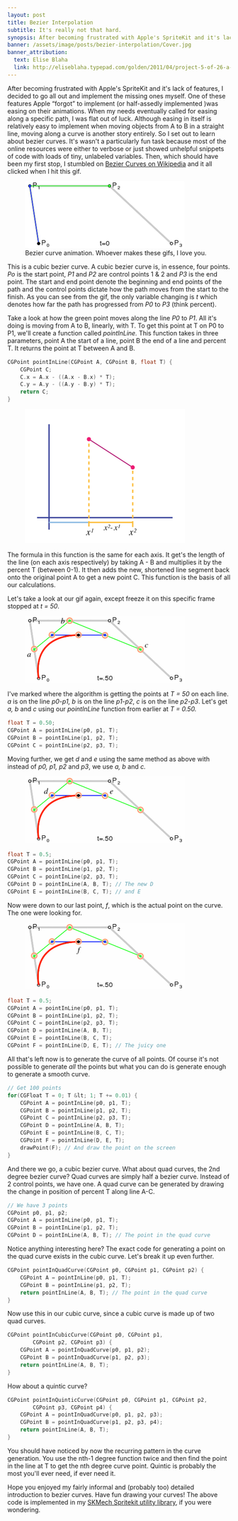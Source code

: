 ```yaml
---
layout: post
title: Bezier Interpolation
subtitle: It's really not that hard.
synopsis: After becoming frustrated with Apple's SpriteKit and it's lack of features, I decided to go all out and implement the missing features myself. Of these features, the most fun was overly complicated bezier interpolation.
banner: /assets/image/posts/bezier-interpolation/Cover.jpg
banner_attribution: 
  text: Elise Blaha
  link: http://eliseblaha.typepad.com/golden/2011/04/project-5-of-26-a-decorative-ampersand.html
---
```



<p>After becoming frustrated with Apple's SpriteKit and it's lack of features, I decided to go all out and implement the missing ones myself. One of these features Apple “forgot” to implement (or half-assedly implemented )was easing on their animations. When my needs eventually called for easing along a specific path, I was flat out of luck. Although easing in itself is relatively easy to implement when moving objects from A to B in a straight line, moving along a curve is another story entirely. So I set out to learn about bezier curves. It's wasn't a particularly fun task because most of the online resources were either to verbose or just showed unhelpful snippets of code with loads of tiny, unlabeled variables. Then, which should have been my first stop, I stumbled on <a target="_blank" href="http://en.wikipedia.org/wiki/B%C3%A9zier_curve" rel="nofollow">Bezier Curves on Wikipedia</a> and it all clicked when I hit this gif.</p>

<figure class="small">
    <img src="/assets/image/posts/bezier-interpolation/1*RdNctOG0RlAfzvrAez2rVQ.gif">
    <figcaption>Bezier curve animation. Whoever makes these gifs, I love you.</figcaption>
</figure>

<p>This is a cubic bezier curve. A cubic bezier curve is, in essence, four points. <em>Po </em>is the start point, <em>P1</em> and <em>P2</em> are control points 1 &amp; 2 and <em>P3</em> is the end point. The start and end point denote the beginning and end points of the path and the control points dictate how the path moves from the start to the finish. As you can see from the gif, the only variable changing is <em>t</em> which denotes how far the path has progressed from <em>P0</em> to <em>P3</em> (think percent).</p>
<p>Take a look at how the green point moves along the line <em>P0</em> to <em>P1</em>. All it's doing is moving from A to B, linearly, with T. To get this point at T on P0 to P1, we'll create a function called <em>pointInLine. </em>This function takes in three parameters, point A the start of a line, point B the end of a line and percent T. It returns the point at T between A and B.</p>

```c
CGPoint pointInLine(CGPoint A, CGPoint B, float T) {
    CGPoint C;
	C.x = A.x - ((A.x - B.x) * T);
	C.y = A.y - ((A.y - B.y) * T);
	return C;
}
```
<figure class="right">
    <img src="/assets/image/posts/bezier-interpolation/1*R2GfQ03RUHAaybNwnjJ-HQ.png">
</figure>
<p>The formula in this function is the same for each axis. It get's the length of the line (on each axis respectively) by taking A - B and multiplies it by the percent T (between 0-1). It then adds the new, shortened line segment back onto the original point A to get a new point C. This function is the basis of all our calculations.</p>

<p>Let's take a look at our gif again, except freeze it on this specific frame stopped at <em>t = 50</em>.</p>

<figure class="small">
    <img src="/assets/image/posts/bezier-interpolation/1*sjqkXkKxHcA7pCavwXgX2g.png">
</figure>

<p>I've marked where the algorithm is getting the points at <em>T = 50</em> on each line. <em>a </em>is on the line <em>p0-p1, b</em> is on the line <em>p1-p2</em>, <em>c</em> is on the line <em>p2-p3</em>. Let's get <em>a, b </em>and<em> c </em>using our <em>pointInLine</em> function from earlier at <em>T = 0.50.</em></p>

```c
float T = 0.50;
CGPoint A = pointInLine(p0, p1, T);
CGPoint B = pointInLine(p1, p2, T);
CGPoint C = pointInLine(p2, p3, T);
```
<p>Moving further, we get <em>d </em>and <em>e </em>using the same method as above with instead of <em>p0, p1, p2 </em>and<em> p3</em>, we use <em>a, b </em>and <em>c.</em></p>

<figure class="small">
    <img src="/assets/image/posts/bezier-interpolation/1*5qOylkuinPYCEMWWYgcPxQ.png">
</figure>

```c
float T = 0.5;
CGPoint A = pointInLine(p0, p1, T);
CGPoint B = pointInLine(p1, p2, T);
CGPoint C = pointInLine(p2, p3, T);
CGPoint D = pointInLine(A, B, T); // The new D
CGPoint E = pointInLine(B, C, T); // and E
```
<p>Now were down to our last point, <em>f</em>, which is the actual point on the curve. The one were looking for.</p>

<figure class="small">
    <img src="/assets/image/posts/bezier-interpolation/1*8Kkf6KiQtmtwMcRmll6lPA.png">
</figure>

```c
float T = 0.5;
CGPoint A = pointInLine(p0, p1, T);
CGPoint B = pointInLine(p1, p2, T);
CGPoint C = pointInLine(p2, p3, T);
CGPoint D = pointInLine(A, B, T);
CGPoint E = pointInLine(B, C, T);
CGPoint F = pointInLine(D, E, T); // The juicy one
```
<p>All that's left now is to generate the curve of all points. Of course it's not possible to generate <em>all</em> the points but what you can do is generate enough to generate a smooth curve.</p>

```c
// Get 100 points
for(CGFloat T = 0; T &lt; 1; T += 0.01) {
	CGPoint A = pointInLine(p0, p1, T);
	CGPoint B = pointInLine(p1, p2, T);
	CGPoint C = pointInLine(p2, p3, T);
	CGPoint D = pointInLine(A, B, T);
	CGPoint E = pointInLine(B, C, T);
	CGPoint F = pointInLine(D, E, T);
	drawPoint(F); // And draw the point on the screen
}
```
<p>And there we go, a cubic bezier curve. What about quad curves, the 2nd degree bezier curve? Quad curves are simply half a bezier curve. Instead of 2 control points, we have one. A quad curve can be generated by drawing the change in position of percent T along line A-C.</p>

```c
// We have 3 points
CGPoint p0, p1, p2;
CGPoint A = pointInLine(p0, p1, T);
CGPoint B = pointInLine(p1, p2, T);
CGPoint D = pointInLine(A, B, T); // The point in the quad curve
```
<p>Notice anything interesting here? The exact code for generating a point on the quad curve exists in the cubic curve. Let's break it up even further.</p>

```c
CGPoint pointInQuadCurve(CGPoint p0, CGPoint p1, CGPoint p2) {
	CGPoint A = pointInLine(p0, p1, T);
	CGPoint B = pointInLine(p1, p2, T);
	return pointInLine(A, B, T); // The point in the quad curve
}
```

<p>Now use this in our cubic curve, since a cubic curve is made up of two quad curves.</p>

```c
CGPoint pointInCubicCurve(CGPoint p0, CGPoint p1, 
	    CGPoint p2, CGPoint p3) {
	CGPoint A = pointInQuadCurve(p0, p1, p2);
	CGPoint B = pointInQuadCurve(p1, p2, p3);
	return pointInLine(A, B, T);
}
```
<p>How about a quintic curve?</p>

```c
CGPoint pointInQuinticCurve(CGPoint p0, CGPoint p1, CGPoint p2,
	    CGPoint p3, CGPoint p4) {
	CGPoint A = pointInQuadCurve(p0, p1, p2, p3);
	CGPoint B = pointInQuadCurve(p1, p2, p3, p4);
	return pointInLine(A, B, T);
}
```
<p>You should have noticed by now the recurring pattern in the curve generation. You use the nth-1 degree function twice and then find the point in the line at T to get the nth degree curve point. Quintic is probably the most you'll ever need, if ever need it.</p>

<p>Hope you enjoyed my fairly informal and (probably too) detailed introduction to bezier curves. Have fun drawing your curves! The above code is implemented in my <a target="_blank" href="http://github.com/adriancooney/SKMech" rel="nofollow">SKMech Spritekit utility library</a>, if you were wondering.</p>